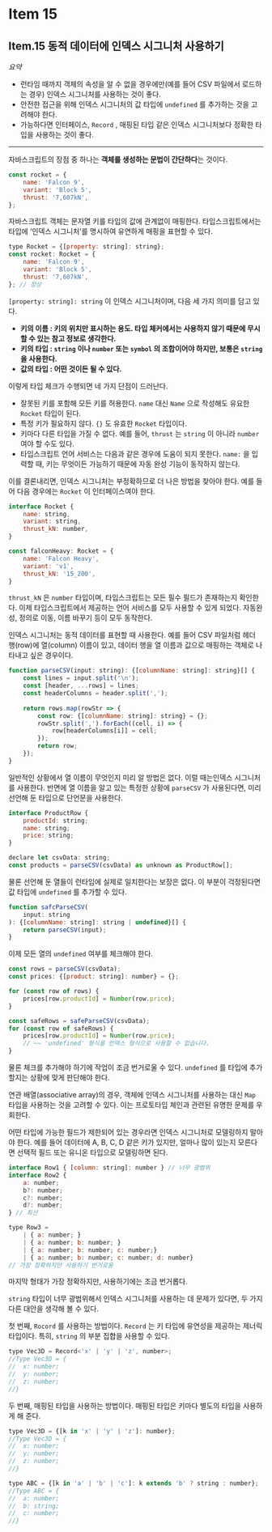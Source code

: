 # Item 15

## Item.15 동적 데이터에 인덱스 시그니처 사용하기

*요약*

- 런타임 때까지 객체의 속성을 알 수 없을 경우에만(예를 들어 CSV 파일에서 로드하는 경우) 인덱스 시그니처를 사용하는 것이 좋다.
- 안전한 접근을 위해 인덱스 시그니처의 값 타입에 `undefined` 를 추가하는 것을 고려해야 한다.
- 가능하다면 인터페이스, `Record` , 매핑된 타입 같은 인덱스 시그니처보다 정확한 타입을 사용하는 것이 좋다.

---

자바스크립트의 장점 중 하나는 **객체를 생성하는 문법이 간단하다**는 것이다.

```jsx
const rocket = {
	name: 'Falcon 9',
	variant: 'Block 5',
	thrust: '7,607kN',
};
```

자바스크립트 객체는 문자열 키를 타입의 값에 관계없이 매핑한다. 타입스크립트에서는 타입에 ‘인덱스 시그니처’를 명시하여 유연하게 매핑을 표현할 수 있다.

```jsx
type Rocket = {[property: string]: string};
const rocket: Rocket = {
	name: 'Falcon 9',
	variant: 'Block 5',
	thrust: '7,607kN',
}; // 정상
```

`[property: string]: string` 이 인덱스 시그니처이며, 다음 세 가지 의미를 담고 있다.

- **키의 이름 : 키의 위치만 표시하는 용도. 타입 체커에서는 사용하지 않기 때문에 무시할 수 있는 참고 정보로 생각한다.**
- **키의 타입 : `string` 이나 `number` 또는 `symbol` 의 조합이어야 하지만, 보통은 `string` 을 사용한다.**
- **값의 타입 : 어떤 것이든 될 수 있다.**

이렇게 타입 체크가 수행되면 네 가지 단점이 드러난다.

- 잘못된 키를 포함해 모든 키를 허용한다. `name` 대신 `Name` 으로 작성해도 유요한 `Rocket` 타입이 된다.
- 특정 키가 필요하지 않다. `{}` 도 유효한 `Rocket` 타입이다.
- 키마다 다른 타입을 가질 수 없다. 예를 들어, `thrust` 는 `string` 이 아니라 `number` 여야 할 수도 있다.
- 타입스크립트 언어 서비스는 다음과 같은 경우에 도움이 되지 못한다. `name:` 을 입력할 때, 키는 무엇이든 가능하기 때문에 자동 완성 기능이 동작하지 않는다.

이를 결론내리면, 인덱스 시그니처는 부정확하므로 더 나은 방법을 찾아야 한다. 예를 들어 다음 경우에는 `Rocket` 이 인터페이스여야 한다.

```jsx
interface Rocket {
	name: string,
	variant: string,
	thrust_kN: number,
}

const falconHeavy: Rocket = {
	name: 'Falcon Heavy',
	variant: 'v1',
	thrust_kN: '15_200',
}
```

`thrust_kN` 은 `number`  타입이며, 타입스크립트는 모든 필수 필드가 존재하는지 확인한다. 이제 타입스크립트에서 제공하는 언어 서비스를 모두 사용할 수 있게 되었다. 자동완성, 정의로 이동, 이름 바꾸기 등이 모두 동작한다.

인덱스 시그니처는 동적 데이터를 표현할 때 사용한다. 예를 들어 CSV 파일처럼 헤더 행(row)에 열(column) 이름이 있고, 데이터 행을 열 이름과 값으로 매핑하는 객체로 나타내고 싶은 경우이다.

```jsx
function parseCSV(input: string): {[columnName: string]: string}[] {
	const lines = input.split('\n');
	const [header, ...rows] = lines;
	const headerColumns = header.split(',');
	
	return rows.map(rowStr => {
		const row: {[columnName: string]: string} = {};
		rowStr.split(',').forEach((cell, i) => {
			row[headerColumns[i]] = cell;
		});
		return row;
	});
}
```

일반적인 상황에서 열 이름이 무엇인지 미리 알 방법은 없다. 이럴 때는인덱스 시그니처를 사용한다. 반면에 열 이름을 알고 있는 특정한 상황에 `parseCSV` 가 사용된다면, 미리 선언해 둔 타입으로 단언문을 사용한다.

```jsx
interface ProductRow {
	productId: string;
	name: string;
	price: string;
}

declare let csvData: string;
const products = parseCSV(csvData) as unknown as ProductRow[];
```

물론 선언해 둔 열들이 런타임에 실제로 일치한다는 보장은 없다. 이 부분이 걱정된다면 값 타입에 `undefined` 를 추가할 수 있다.

```jsx
function safcParseCSV(
	input: string
): {[columnName: string]: string | undefined}[] {
	return parseCSV(input);
}
```

이제 모든 열의 `undefined` 여부를 체크해야 한다.

```jsx
const rows = parseCSV(csvData);
const prices: {[product: string]: number} = {};

for (const row of rows) {
	prices[row.productId] = Number(row.price);
}

const safeRows = safeParseCSV(csvData);
for (const row of safeRows) {
	prices[row.productId] = Number(row.price);
	// ~~ 'undefined' 형식을 인덱스 형식으로 사용할 수 없습니다.
}
```

물론 체크를 추가해야 하기에 작업이 조금 번거로울 수 있다. `undefined` 를 타입에 추가할지는 상황에 맞게 판단해야 한다.

연관 배열(associative array)의 경우, 객체에 인덱스 시그니처를 사용하는 대신 `Map` 타입을 사용하는 것을 고려할 수 있다. 이는 프로토타입 체인과 관련된 유명한 문제를 우회한다.

어떤 타입에 가능한 필드가 제한되어 있는 경우라면 인덱스 시그니처로 모델링하지 말아야 한다. 예를 들어 데이터에 A, B, C, D 같은 키가 있지만, 얼마나 많이 있는지 모른다면 선택적 필드 또는 유니온 타입으로 모델링하면 된다.

```jsx
interface Row1 { [column: string]: number } // 너무 광범위
interface Row2 {
	a: number;
	b?: number;
	c?: number;
	d?: number;
} // 최선

type Row3 =
	| { a: number; }
	| { a: number; b: number; }
	| { a: number; b: number; c: number;}
	| { a: number; b: number; c: number; d: number}
// 가장 정확하지만 사용하기 번거로움
```

마지막 형태가 가장 정확하지만, 사용하기에는 조금 번거롭다.

`string` 타입이 너무 광범위해서 인덱스 시그니처를 사용하는 데 문제가 있다면, 두 가지 다른 대안을 생각해 볼 수 있다.

첫 번째, `Rocord` 를 사용하는 방법이다. `Record` 는 키 타입에 유연성을 제공하는 제너릭 타입이다. 특히, `string` 의 부분 집합을 사용할 수 있다.

```jsx
type Vec3D = Record<'x' | 'y' | 'z', number>;
//Type Vec3D = {
//	x: number;
//	y: number;
//	z: number;
//}
```

두 번째, 매핑된 타입을 사용하는 방법이다. 매핑된 타입은 키마다 별도의 타입을 사용하게 해 준다.

```jsx
type Vec3D = {[k in 'x' | 'y' | 'z']: number};
//Type Vec3D = {
//	x: number;
//	y: number;
//	z: number;
//}

type ABC = {[k in 'a' | 'b' | 'c']: k extends 'b' ? string : number};
//Type ABC = {
//	a: number;
//	b: string;
//	c: number;
//}
```
